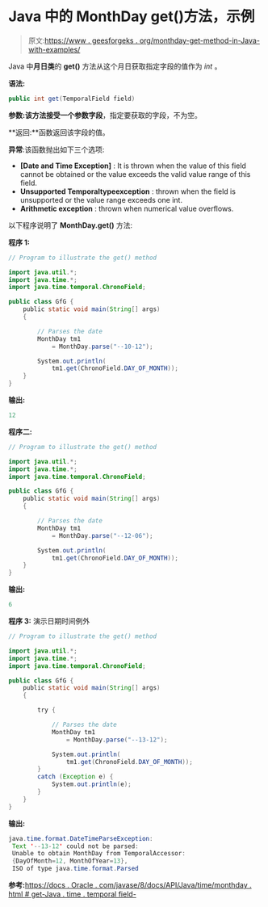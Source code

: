 # Java 中的 MonthDay get()方法，示例

> 原文:[https://www . geesforgeks . org/monthday-get-method-in-Java-with-examples/](https://www.geeksforgeeks.org/monthday-get-method-in-java-with-examples/)

Java 中**月日类**的 **get()** 方法从这个月日获取指定字段的值作为 *int* 。

**语法:**

```java
public int get(TemporalField field)
```

**参数:**该方法接受一个参数**字段**，指定要获取的字段，不为空。

**返回:**函数返回该字段的值。

**异常**:该函数抛出如下三个选项:

*   **[Date and Time Exception]** : It is thrown when the value of this field cannot be obtained or the value exceeds the valid value range of this field.
*   **Unsupported Temporaltypeexception** : thrown when the field is unsupported or the value range exceeds one int.
*   **Arithmetic exception** : thrown when numerical value overflows.

以下程序说明了 **MonthDay.get()** 方法:

**程序 1:**

```java
// Program to illustrate the get() method

import java.util.*;
import java.time.*;
import java.time.temporal.ChronoField;

public class GfG {
    public static void main(String[] args)
    {

        // Parses the date
        MonthDay tm1
            = MonthDay.parse("--10-12");

        System.out.println(
            tm1.get(ChronoField.DAY_OF_MONTH));
    }
}
```

**输出:**

```java
12

```

**程序二:**

```java
// Program to illustrate the get() method

import java.util.*;
import java.time.*;
import java.time.temporal.ChronoField;

public class GfG {
    public static void main(String[] args)
    {

        // Parses the date
        MonthDay tm1
            = MonthDay.parse("--12-06");

        System.out.println(
            tm1.get(ChronoField.DAY_OF_MONTH));
    }
}
```

**输出:**

```java
6

```

**程序 3:** 演示日期时间例外

```java
// Program to illustrate the get() method

import java.util.*;
import java.time.*;
import java.time.temporal.ChronoField;

public class GfG {
    public static void main(String[] args)
    {

        try {

            // Parses the date
            MonthDay tm1
                = MonthDay.parse("--13-12");

            System.out.println(
                tm1.get(ChronoField.DAY_OF_MONTH));
        }
        catch (Exception e) {
            System.out.println(e);
        }
    }
}
```

**输出:**

```java
java.time.format.DateTimeParseException:
 Text '--13-12' could not be parsed:
 Unable to obtain MonthDay from TemporalAccessor:
 {DayOfMonth=12, MonthOfYear=13},
 ISO of type java.time.format.Parsed

```

**参考:**[https://docs . Oracle . com/javase/8/docs/API/Java/time/monthday . html # get-Java . time . temporal field-](https://docs.oracle.com/javase/8/docs/api/java/time/MonthDay.html#get-java.time.temporal.TemporalField-)